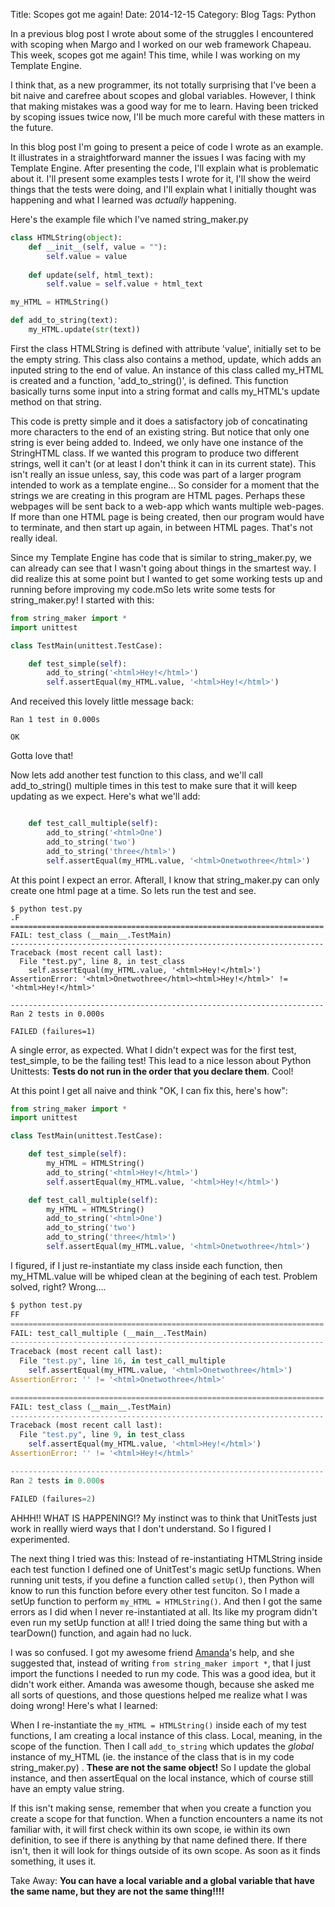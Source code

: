 Title: Scopes got me again!
Date: 2014-12-15
Category: Blog
Tags: Python

In a previous blog post I wrote about some of the struggles I encountered with scoping when Margo and I worked on our web framework Chapeau.  This week, scopes got me again!  This time, while I was working on my Template Engine. 

I think that, as a new programmer, its not totally surprising that I've been a bit naive and carefree about scopes and global variables.  However, I think that making mistakes was a good way for me to learn.  Having been tricked by scoping issues twice now, I'll be much more careful with these matters in the future.  

In this blog post I'm going to present a peice of code I wrote as an example.  It illustrates in a straightforward manner the issues I was facing with my Template Engine.  After presenting the code, I'll explain what is problematic about it. I'll present some examples tests I wrote for it, I'll show the weird things that the tests were doing, and I'll explain what I initially thought was happening and what I learned was *actually* happening. 

Here's the example file which I've named string_maker.py

```python
class HTMLString(object):
	def __init__(self, value = ""):
		self.value = value
		
	def update(self, html_text):
		self.value = self.value + html_text

my_HTML = HTMLString()

def add_to_string(text):
	my_HTML.update(str(text))
```
First the class HTMLString is defined with attribute 'value', initially set to be the empty string.  This class also contains a method, update, which adds an inputed string to the end of value.  An instance of this class called my_HTML is created and a function, 'add_to_string()', is defined.  This function basically turns some input into a string format and calls my_HTML's update method on that string. 

This code is pretty simple and it does a satisfactory job of concatinating more characters to the end of an existing string.  But notice that only one string is ever being added to.  Indeed, we only have one instance of the StringHTML class.  If we wanted this program to produce two different strings, well it can't (or at least I don't think it can in its current state).  This isn't really an issue unless, say, this code was part of a larger program intended to work as a template engine...  So consider for a moment that the strings we are creating in this program are HTML pages.  Perhaps these webpages will be sent back to a web-app which wants multiple web-pages.  If more than one HTML page is being created, then our program would have to terminate, and then start up again, in between HTML pages.  That's not really ideal.  

Since my Template Engine has code that is similar to string_maker.py, we can already can see that I wasn't going about things in the smartest way.  I did realize this at some point but I wanted to get some working tests up and running before improving my code.mSo lets write some tests for string_maker.py!  I started with this:

```python
from string_maker import *
import unittest 

class TestMain(unittest.TestCase):

	def test_simple(self):
		add_to_string('<html>Hey!</html>')
		self.assertEqual(my_HTML.value, '<html>Hey!</html>')

```

And received this lovely little message back:

```
Ran 1 test in 0.000s

OK

```

Gotta love that!

Now lets add another test function to this class, and we'll call add_to_string() multiple times in this test to make sure that it will keep updating as we expect.   Here's what we'll add:

```python

	def test_call_multiple(self):
		add_to_string('<html>One')
		add_to_string('two')
		add_to_string('three</html>')
		self.assertEqual(my_HTML.value, '<html>Onetwothree</html>')

```

At this point I expect an error.  Afterall, I know that string_maker.py can only create one html page at a time.  So lets run the test and see. 

```
$ python test.py
.F
======================================================================
FAIL: test_class (__main__.TestMain)
----------------------------------------------------------------------
Traceback (most recent call last):
  File "test.py", line 8, in test_class
    self.assertEqual(my_HTML.value, '<html>Hey!</html>')
AssertionError: '<html>Onetwothree</html><html>Hey!</html>' != '<html>Hey!</html>'

----------------------------------------------------------------------
Ran 2 tests in 0.000s

FAILED (failures=1)
```

A single error, as expected.  What I didn't expect was for the first test, test_simple, to be the failing test!  This lead to a nice lesson about Python Unittests: **Tests do not run in the order that you declare them**.  Cool! 

At this point I get all naive and think "OK, I can fix this, here's how":

```python
from string_maker import *
import unittest 

class TestMain(unittest.TestCase):

	def test_simple(self):
		my_HTML = HTMLString()
		add_to_string('<html>Hey!</html>')
		self.assertEqual(my_HTML.value, '<html>Hey!</html>')

	def test_call_multiple(self):
		my_HTML = HTMLString()
		add_to_string('<html>One')
		add_to_string('two')
		add_to_string('three</html>')
		self.assertEqual(my_HTML.value, '<html>Onetwothree</html>')

```
I figured, if I just re-instantiate my class inside each function, then my_HTML.value will be whiped clean at the begining of each test.  Problem solved, right?  Wrong....


```python
$ python test.py
FF
======================================================================
FAIL: test_call_multiple (__main__.TestMain)
----------------------------------------------------------------------
Traceback (most recent call last):
  File "test.py", line 16, in test_call_multiple
    self.assertEqual(my_HTML.value, '<html>Onetwothree</html>')
AssertionError: '' != '<html>Onetwothree</html>'

======================================================================
FAIL: test_class (__main__.TestMain)
----------------------------------------------------------------------
Traceback (most recent call last):
  File "test.py", line 9, in test_class
    self.assertEqual(my_HTML.value, '<html>Hey!</html>')
AssertionError: '' != '<html>Hey!</html>'

----------------------------------------------------------------------
Ran 2 tests in 0.000s

FAILED (failures=2)
```

AHHH!! WHAT IS HAPPENING!?  My instinct was to think that UnitTests just work in reallly wierd ways that I don't understand.  So I figured I experimented. 

The next thing I tried was this: Instead of re-instantiating HTMLString inside each test function I defined one of UnitTest's magic setUp functions.  When running unit tests, if you define a function called `setUp()`, then Python will know to run this function before every other test funciton.  So I made a setUp function to perform `my_HTML = HTMLString()`.  And then I got the same errors as I did when I never re-instantiated at all.  Its like my program didn't even run my setUp function at all!  I tried doing the same thing but with a tearDown() function, and again had no luck.  

I was so confused.  I got my awesome friend [Amanda][1]'s help, and she suggested that, instead of writing `from string_maker import *`, that I just import the functions I needed to run my code.  This was a good idea, but it didn't work either.  Amanda was awesome though, because she asked me all sorts of questions, and those questions helped me realize what I was doing wrong! Here's what I learned:

When I re-instantiate the `my_HTML = HTMLString()` inside each of my test functions, I am creating a local instance of this class.  Local, meaning, in the scope of the function.  Then I call `add_to_string` which updates the *global* instance of my_HTML (ie. the instance of the class that is in my code string_maker.py)
.  **These are not the same object!** So I update the global instance, and then assertEqual on the local instance, which of course still have an empty value string. 

If this isn't making sense, remember that when you create a function you create a scope for that function.  When a function encounters a name its not familiar with, it will first check within its own scope, ie within its own definition, to see if there is anything by that name defined there.  If there isn't, then it will look for things outside of its own scope. As soon as it finds something, it uses it.  

Take Away:  **You can have a local variable and a global variable that have the same name, but they are not the same thing!!!!** 

[1]: http://programmingforwitches.tumblr.com
